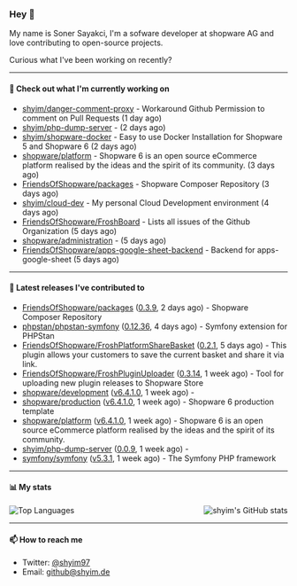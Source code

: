 ### Hey 👋

My name is Soner Sayakci, I'm a sofware developer at shopware AG and love contributing to open-source projects.

Curious what I've been working on recently?

---

#### 👷 Check out what I'm currently working on

- [shyim/danger-comment-proxy](https://github.com/shyim/danger-comment-proxy) - Workaround Github Permission to comment on Pull Requests (1 day ago)
- [shyim/php-dump-server](https://github.com/shyim/php-dump-server) -  (2 days ago)
- [shyim/shopware-docker](https://github.com/shyim/shopware-docker) - Easy to use Docker Installation for Shopware 5 and Shopware 6 (2 days ago)
- [shopware/platform](https://github.com/shopware/platform) - Shopware 6 is an open source eCommerce platform realised by the ideas and the spirit of its community. (3 days ago)
- [FriendsOfShopware/packages](https://github.com/FriendsOfShopware/packages) - Shopware Composer Repository (3 days ago)
- [shyim/cloud-dev](https://github.com/shyim/cloud-dev) - My personal Cloud Development environment (4 days ago)
- [FriendsOfShopware/FroshBoard](https://github.com/FriendsOfShopware/FroshBoard) - Lists all issues of the Github Organization (5 days ago)
- [shopware/administration](https://github.com/shopware/administration) -  (5 days ago)
- [FriendsOfShopware/apps-google-sheet-backend](https://github.com/FriendsOfShopware/apps-google-sheet-backend) - Backend for apps-google-sheet (5 days ago)

---

#### 🔭 Latest releases I've contributed to

- [FriendsOfShopware/packages](https://github.com/FriendsOfShopware/packages) ([0.3.9](https://github.com/FriendsOfShopware/packages/releases/tag/0.3.9), 2 days ago) - Shopware Composer Repository
- [phpstan/phpstan-symfony](https://github.com/phpstan/phpstan-symfony) ([0.12.36](https://github.com/phpstan/phpstan-symfony/releases/tag/0.12.36), 4 days ago) - Symfony extension for PHPStan
- [FriendsOfShopware/FroshPlatformShareBasket](https://github.com/FriendsOfShopware/FroshPlatformShareBasket) ([0.2.1](https://github.com/FriendsOfShopware/FroshPlatformShareBasket/releases/tag/0.2.1), 5 days ago) - This plugin allows your customers to save the current basket and share it via link.
- [FriendsOfShopware/FroshPluginUploader](https://github.com/FriendsOfShopware/FroshPluginUploader) ([0.3.14](https://github.com/FriendsOfShopware/FroshPluginUploader/releases/tag/0.3.14), 1 week ago) - Tool for uploading new plugin releases to Shopware Store
- [shopware/development](https://github.com/shopware/development) ([v6.4.1.0](https://github.com/shopware/development/releases/tag/v6.4.1.0), 1 week ago) - 
- [shopware/production](https://github.com/shopware/production) ([v6.4.1.0](https://github.com/shopware/production/releases/tag/v6.4.1.0), 1 week ago) - Shopware 6 production template
- [shopware/platform](https://github.com/shopware/platform) ([v6.4.1.0](https://github.com/shopware/platform/releases/tag/v6.4.1.0), 1 week ago) - Shopware 6 is an open source eCommerce platform realised by the ideas and the spirit of its community.
- [shyim/php-dump-server](https://github.com/shyim/php-dump-server) ([0.0.9](https://github.com/shyim/php-dump-server/releases/tag/0.0.9), 1 week ago) - 
- [symfony/symfony](https://github.com/symfony/symfony) ([v5.3.1](https://github.com/symfony/symfony/releases/tag/v5.3.1), 1 week ago) - The Symfony PHP framework

---

#### 📊 My stats

<img align="right" alt="shyim's GitHub stats" src="https://github-readme-stats.vercel.app/api?username=shyim&count_private=1&show_icons=true&" />

![Top Languages](https://github-readme-stats.vercel.app/api/top-langs/?username=shyim)

---

#### 📫 How to reach me

- Twitter: [@shyim97](https://twitter.com/shyim97)
- Email: [github@shyim.de](mailto://github.shyim.de)
